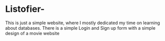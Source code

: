 # Listofier-
This is just a simple website, where I mostly dedicated my time on learning about databases. There is a simple Login and Sign up form with a simple design of a movie website
